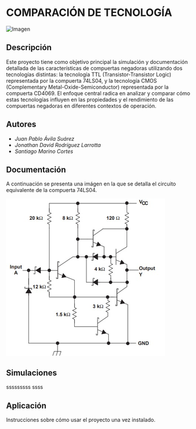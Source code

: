 # COMPARACIÓN DE TECNOLOGÍA

![Imagen](https://raw.githubusercontent.com/jurodriguezlo/Proyecto-Final-Electr-nica-Digital/master/Imágenes/EscudoUNAL1.jpg)

## Descripción

Este proyecto tiene como objetivo principal la simulación y documentación detallada de las características de compuertas negadoras utilizando dos tecnologías distintas: la tecnología TTL (Transistor-Transistor Logic) representada por la compuerta 74LS04, y la tecnología CMOS (Complementary Metal-Oxide-Semiconductor) representada por la compuerta CD4069. El enfoque central radica en analizar y comparar cómo estas tecnologías influyen en las propiedades y el rendimiento de las compuertas negadoras en diferentes contextos de operación.

## Autores

- _Juan Pablo Ávila Suárez_
- _Jonathan David Rodríguez Larrotta_
- _Santiago Marino Cortes_

## Documentación
A continuación se presenta una imágen en la que se detalla el circuito equivalente de la compuerta 74LS04.

![Imagen](https://github.com/jorodriguez312/Digital/blob/main/Imagenes/Imagen1.jpeg)

## Simulaciones

sssssssss
ssss
## Aplicación

Instrucciones sobre cómo usar el proyecto una vez instalado.



